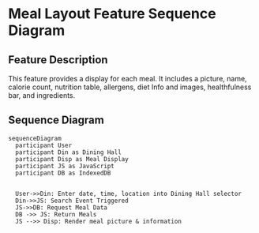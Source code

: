 # Meal Layout Feature Sequence Diagram

## Feature Description
This feature provides a display for each meal. It includes a picture, name, calorie count, nutrition table, allergens, diet Info and images, healthfulness bar, and ingredients.

## Sequence Diagram

```mermaid
sequenceDiagram
  participant User
  participant Din as Dining Hall
  participant Disp as Meal Display
  participant JS as JavaScript
  participant DB as IndexedDB


  User->>Din: Enter date, time, location into Dining Hall selector
  Din->>JS: Search Event Triggered
  JS->>DB: Request Meal Data
  DB ->> JS: Return Meals
  JS -->> Disp: Render meal picture & information